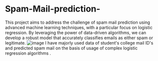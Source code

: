 # Spam-Mail-prediction-
This project aims to address the challenge of spam mail prediction using advanced machine learning techniques, with a particular focus on logistic regression. By leveraging the power of data-driven algorithms, we can develop a robust model that accurately classifies emails as either spam or legitimate. 
![image](https://github.com/user-attachments/assets/886eb308-f66b-44d9-ab2b-5f2ac7eaee2c)
I have majorly used data of student's college mail ID's and predicted spam mail on the basis of usage of complex logistic regression algorithms .
